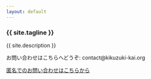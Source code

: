```yaml
---
layout: default
---
```

<article class="home" role="article">
    <section class="landing" role="document">
        <h1>{{ site.tagline }}</h1>
<p>{{ site.description }}</p>
    </section>
    <section class="contact" role="document">
<p>お問い合わせはこちらへどうぞ: contact@kikuzuki<span class="obfuscate">-</span>kai.org</p>
<a href="{{site.url}}/docs/contact.html">匿名でのお問い合わせはこちらから</a>
    </section>
    <section class="backers" role="document">
        <div class="opencollective"><script src="https://opencollective.com/kikuzukikai/banner.js"></script></div>
    </section>
</article>
